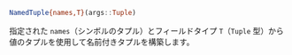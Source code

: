 ```julia
NamedTuple{names,T}(args::Tuple)
```

指定された `names`（シンボルのタプル）とフィールドタイプ `T`（`Tuple` 型）から値のタプルを使用して名前付きタプルを構築します。

